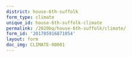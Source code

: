 ```yaml
---
district: house-6th-suffolk
form_type: climate
unique_id: house-6th-suffolk-climate
permalink: /2020bq/house-6th-suffolk/climate/
form_id: '201705916871054'
layout: form
doc_img: CLIMATE-00001
---
```

